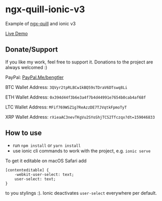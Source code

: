 # ngx-quill-ionic-v3

Example of [ngx-quill](https://github.com/KillerCodeMonkey/ngx-quill) and ionic v3

[Live Demo](https://killercodemonkey.github.io/ngx-quill-ionic-v3/)

## Donate/Support

If you like my work, feel free to support it. Donations to the project are always welcomed :)

PayPal: [PayPal.Me/bengtler](https://paypal.me/bengtler)

BTC Wallet Address:
`3QVyr2tpRLBCw1kBQ59sTDraV6DTswq8Li`

ETH Wallet Address:
`0x394d44f3b6e3a4f7b4d44991e7654b0cab4af68f`

LTC Wallet Address:
`MFif769WSZ1g7ReAzzDE7TJVqtkFpmoTyT`

XRP Wallet Address:
`rXieaAC3nevTKgVu2SYoShjTCS2Tfczqx?dt=159046833`

## How to use

- run `npm install` or `yarn install`
- use ionic cli commands to work with the project, e.g. `ionic serve`

To get it editable on macOS Safari add

```
[contenteditable] {
    -webkit-user-select: text;
    user-select: text;
}
```

to you stylings :). Ionic deactivates `user-select` everywhere per default.
